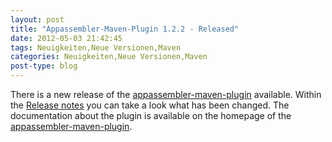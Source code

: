 ```yaml
---
layout: post
title: "Appassembler-Maven-Plugin 1.2.2 - Released"
date: 2012-05-03 21:42:45
tags: Neuigkeiten,Neue Versionen,Maven
categories: Neuigkeiten,Neue Versionen,Maven
post-type: blog
---
```

There is a new release of the <a href="http://maven.40175.n5.nabble.com/ANN-Appassembler-Maven-Plugin-1-2-2-Released-td5684091.html">appassembler-maven-plugin</a> available. Within the <a href="https://jira.codehaus.org/secure/ReleaseNote.jspa?projectId=11780&version=18395">Release notes</a> you can take a look what has been changed. The documentation about the plugin is available on the homepage of the <a href="http://mojo.codehaus.org/appassembler/appassembler-maven-plugin/">appassembler-maven-plugin</a>.